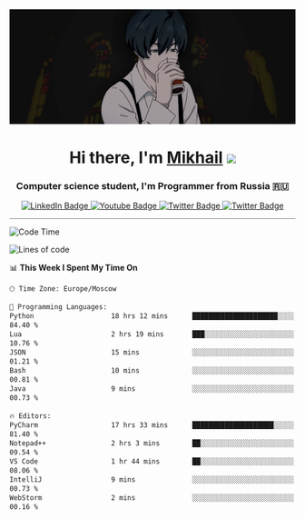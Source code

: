 <div>
  <div align="center">
    <img src="img/banner.jpg"/>
    <h1 align="center">Hi there, I'm <a href="https://github.com/Angeloffy" target="_blank">Mikhail</a> 
    <img src="https://github.com/blackcater/blackcater/raw/main/images/Hi.gif" height="32"/></h1>
  </div>

  <h3 align="center">Computer science student, I'm Programmer from Russia 🇷🇺</h3>
  <div id="badges" align="center">
    <a href="https://t.me/angeloffy">
      <img src="https://img.shields.io/badge/Telegram-2CA5E0?style=for-the-badge&logo=telegram&logoColor=white" alt="LinkedIn Badge"/>
    </a>
    <a href="https://www.youtube.com/channel/UCEL3-LeG0U1_2Ji9XXcPhkQ">
      <img src="https://img.shields.io/badge/YouTube-red?style=for-the-badge&logo=youtube&logoColor=white" alt="Youtube Badge"/>
    </a>
    <a href="mailto:angeloffy.work@gmail.com">
      <img src="https://img.shields.io/badge/Gmail-D14836?style=for-the-badge&logo=gmail&logoColor=white" alt="Twitter Badge"/>
    </a>
    <a href="https://discordapp.com/users/949624873649582121">
      <img src="https://img.shields.io/badge/Discord-7289DA?style=for-the-badge&logo=discord&logoColor=white" alt="Twitter Badge"/>
    </a>
</div>
 
 <hr style="height:1px; color:black; background-color:gray"> 
  
<!--START_SECTION:waka-->
![Code Time](http://img.shields.io/badge/Code%20Time-227%20hrs%2058%20mins-blue)

![Lines of code](https://img.shields.io/badge/From%20Hello%20World%20I%27ve%20Written-35.6%20thousand%20lines%20of%20code-blue)

📊 **This Week I Spent My Time On** 

```text
🕑︎ Time Zone: Europe/Moscow

💬 Programming Languages: 
Python                   18 hrs 12 mins      █████████████████████░░░░   84.40 % 
Lua                      2 hrs 19 mins       ███░░░░░░░░░░░░░░░░░░░░░░   10.76 % 
JSON                     15 mins             ░░░░░░░░░░░░░░░░░░░░░░░░░   01.21 % 
Bash                     10 mins             ░░░░░░░░░░░░░░░░░░░░░░░░░   00.81 % 
Java                     9 mins              ░░░░░░░░░░░░░░░░░░░░░░░░░   00.73 % 

🔥 Editors: 
PyCharm                  17 hrs 33 mins      ████████████████████░░░░░   81.40 % 
Notepad++                2 hrs 3 mins        ██░░░░░░░░░░░░░░░░░░░░░░░   09.54 % 
VS Code                  1 hr 44 mins        ██░░░░░░░░░░░░░░░░░░░░░░░   08.06 % 
IntelliJ                 9 mins              ░░░░░░░░░░░░░░░░░░░░░░░░░   00.73 % 
WebStorm                 2 mins              ░░░░░░░░░░░░░░░░░░░░░░░░░   00.16 % 
```


<!--END_SECTION:waka-->
